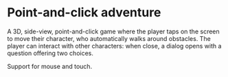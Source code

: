 # Point-and-click adventure

A 3D, side-view, point-and-click game where the player taps on the screen to move their character, who automatically walks around obstacles. The player can interact with other characters: when close, a dialog opens with a question offering two choices.

Support for mouse and touch.